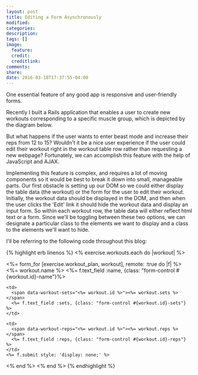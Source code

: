```yaml
---
layout: post
title: Editing a Form Asynchronously
modified:
categories:
description:
tags: []
image:
  feature:
  credit:
  creditlink:
comments:
share:
date: 2016-03-18T17:37:55-04:00
---
```


One essential feature of any good app is responsive and user-friendly forms.  

Recently I built a Rails application that enables a user to create new workouts corresponding to a specific muscle group, which is depicted by the diagram below.

But what happens if the user wants to enter beast mode and increase their reps from 12 to 15? Wouldn't it be a nice user experience if the user could edit their workout right in the workout table row rather than requesting a new webpage? Fortunately, we can accomplish this feature with the help of JavaScript and AJAX.

Implementing this feature is complex, and requires a lot of moving components so it would be best to break it down into small, manageable parts. Our first obstacle is setting up our DOM so we could either display the table data (the workout) or the form for the user to edit their workout. Initially, the workout data should be displayed in the DOM, and then when the user clicks the 'Edit' link it should hide the workout data and display an input form. So within each workout row, the table data will either reflect html text or a form. Since we'll be toggling between these two options, we can designate a particular class to the elements we want to display and a class to the elements we'll want to hide.

I'll be referring to the following code throughout this blog:

{% highlight erb linenos %}
<% exercise.workouts.each do |workout| %>
  <!-- Workout row -->
  <tr class="workout-rows" data-muscle-group-id="<%= exercise.muscle_group.id %>" data-workout-id="<%= workout.id %>">

  <%= form_for [exercise.workout_plan, workout], remote: :true do |f| %>
    <td>
      <span data-workout-name="<%= workout.id %>"><%= workout.name %></span>
      <%= f.text_field :name, {class: "form-control #{workout.id}-name"}%>
    </td>

    <td>
      <span data-workout-sets="<%= workout.id %>"><%= workout.sets %></span>
      <%= f.text_field :sets, {class: "form-control #{workout.id}-sets"} %>
    </td>

    <td>
      <span data-workout-reps="<%= workout.id %>"><%= workout.reps %></span>
      <%= f.text_field :reps, {class: "form-control #{workout.id}-reps"} %>
    </td>
    <%= f.submit style: 'display: none;' %>
  <% end %>
<% end %>
{% endhighlight %}
